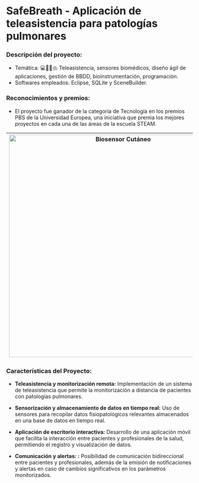 # SafeBreath - Aplicación de teleasistencia para patologías pulmonares

### **Descripción del proyecto:**
  - Temática: 💻👨‍⚕️🫁 Teleasistencia, sensores biomédicos, diseño ágil de aplicaciones, gestión de BBDD, bioinstrumentación, programación.
  - Softwares empleados: Eclipse, SQLite y SceneBuilder.

### **Reconocimientos y premios:**
  - El proyecto fue ganador de la categoría de Tecnología en los premios PBS de la Universidad Europea, una iniciativa que premia los mejores proyectos en cada una de las áreas de la escuela STEAM.

| <img src="https://user-images.githubusercontent.com/79250883/250935184-54b3c8b4-6b1d-472e-b7c8-2ada31a1de5a.png" alt="Biosensor Cutáneo" width="600" height="auto"> | Aplicación de teleasistencia para la monitorización de pacientes con patologías pulmonares mediante la monitorización de parámetros fisiopatológicos relevantes.|
|---|---|


### Características del Proyecto:

- **Teleasistencia y monitorización remota:** Implementación de un sistema de teleasistencia que permite la monitorización a distancia de pacientes con patologías pulmonares.

- **Sensorización y almacenamiento de datos en tiempo real:** Uso de sensores para recopilar datos fisiopatológicos relevantes almacenados en una base de datos en tiempo real.

- **Aplicación de escritorio interactiva:** Desarrollo de una aplicación móvil que facilita la interacción entre pacientes y profesionales de la salud, permitiendo el registro y visualización de datos.

- **Comunicación y alertas: :** Posibilidad de comunicación bidireccional entre pacientes y profesionales, además de la emisión de notificaciones y alertas en caso de cambios significativos en los parámetros monitorizados.


